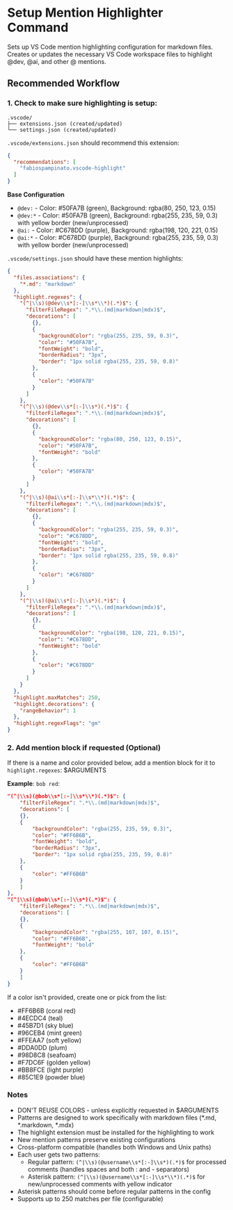 # Setup Mention Highlighter Command

Sets up VS Code mention highlighting configuration for markdown files. Creates or updates the necessary VS Code workspace files to highlight @dev, @ai, and other @ mentions.

## Recommended Workflow

### 1. **Check to make sure highlighting is setup**:
```
.vscode/
├── extensions.json (created/updated)
└── settings.json (created/updated)
```

`.vscode/extensions.json` should recommend this extension:
```json
{
  "recommendations": [
    "fabiospampinato.vscode-highlight"
  ]
}
```

**Base Configuration**
- `@dev:` - Color: #50FA7B (green), Background: rgba(80, 250, 123, 0.15)
- `@dev:*` - Color: #50FA7B (green), Background: rgba(255, 235, 59, 0.3) with yellow border (new/unprocessed)
- `@ai:` - Color: #C678DD (purple), Background: rgba(198, 120, 221, 0.15)
- `@ai:*` - Color: #C678DD (purple), Background: rgba(255, 235, 59, 0.3) with yellow border (new/unprocessed)

`.vscode/settings.json` should have these mention highlights:
```json
{
  "files.associations": {
    "*.md": "markdown"
  },
  "highlight.regexes": {
    "(^|\\s)(@dev\\s*[:-]\\s*\\*)(.*)$": {
      "filterFileRegex": ".*\\.(md|markdown|mdx)$",
      "decorations": [
        {},
        {
          "backgroundColor": "rgba(255, 235, 59, 0.3)",
          "color": "#50FA7B",
          "fontWeight": "bold",
          "borderRadius": "3px",
          "border": "1px solid rgba(255, 235, 59, 0.8)"
        },
        {
          "color": "#50FA7B"
        }
      ]
    },
    "(^|\\s)(@dev\\s*[:-]\\s*)(.*)$": {
      "filterFileRegex": ".*\\.(md|markdown|mdx)$",
      "decorations": [
        {},
        {
          "backgroundColor": "rgba(80, 250, 123, 0.15)",
          "color": "#50FA7B",
          "fontWeight": "bold"
        },
        {
          "color": "#50FA7B"
        }
      ]
    },
    "(^|\\s)(@ai\\s*[:-]\\s*\\*)(.*)$": {
      "filterFileRegex": ".*\\.(md|markdown|mdx)$",
      "decorations": [
        {},
        {
          "backgroundColor": "rgba(255, 235, 59, 0.3)",
          "color": "#C678DD",
          "fontWeight": "bold",
          "borderRadius": "3px",
          "border": "1px solid rgba(255, 235, 59, 0.8)"
        },
        {
          "color": "#C678DD"
        }
      ]
    },
    "(^|\\s)(@ai\\s*[:-]\\s*)(.*)$": {
      "filterFileRegex": ".*\\.(md|markdown|mdx)$",
      "decorations": [
        {},
        {
          "backgroundColor": "rgba(198, 120, 221, 0.15)",
          "color": "#C678DD",
          "fontWeight": "bold"
        },
        {
          "color": "#C678DD"
        }
      ]
    }
  },
  "highlight.maxMatches": 250,
  "highlight.decorations": {
    "rangeBehavior": 1
  },
  "highlight.regexFlags": "gm"
}
```

### 2. Add mention block if requested (Optional)

If there is a name and color provided below, add a mention block for it to `highlight.regexes`:
$ARGUMENTS

**Example**:
`bob red`:
```json
"(^|\\s)(@bob\\s*[:-]\\s*\\*)(.*)$": {
    "filterFileRegex": ".*\\.(md|markdown|mdx)$",
    "decorations": [
    {},
    {
        "backgroundColor": "rgba(255, 235, 59, 0.3)",
        "color": "#FF6B6B",
        "fontWeight": "bold",
        "borderRadius": "3px",
        "border": "1px solid rgba(255, 235, 59, 0.8)"
    },
    {
        "color": "#FF6B6B"
    }
    ]
},
"(^|\\s)(@bob\\s*[:-]\\s*)(.*)$": {
    "filterFileRegex": ".*\\.(md|markdown|mdx)$",
    "decorations": [
    {},
    {
        "backgroundColor": "rgba(255, 107, 107, 0.15)",
        "color": "#FF6B6B",
        "fontWeight": "bold"
    },
    {
        "color": "#FF6B6B"
    }
    ]
}
```

If a color isn't provided, create one or pick from the list:
- #FF6B6B (coral red)
- #4ECDC4 (teal)
- #45B7D1 (sky blue)
- #96CEB4 (mint green)
- #FFEAA7 (soft yellow)
- #DDA0DD (plum)
- #98D8C8 (seafoam)
- #F7DC6F (golden yellow)
- #BB8FCE (light purple)
- #85C1E9 (powder blue)


### Notes
- DON'T REUSE COLORS - unless explicitly requested in $ARGUMENTS
- Patterns are designed to work specifically with markdown files (*.md, *.markdown, *.mdx)
- The highlight extension must be installed for the highlighting to work
- New mention patterns preserve existing configurations
- Cross-platform compatible (handles both Windows and Unix paths)
- Each user gets two patterns:
  - Regular pattern: `(^|\\s)(@username\\s*[:-]\\s*)(.*)$` for processed comments (handles spaces and both : and - separators)
  - Asterisk pattern: `(^|\\s)(@username\\s*[:-]\\s*\\*)(.*)$` for new/unprocessed comments with yellow indicator
- Asterisk patterns should come before regular patterns in the config
- Supports up to 250 matches per file (configurable)

